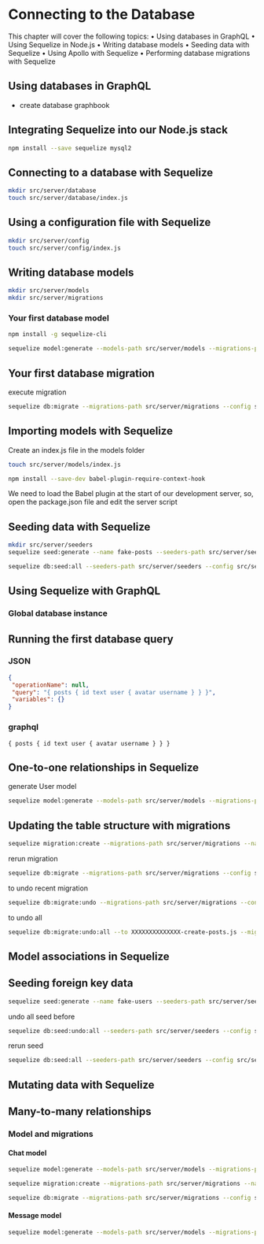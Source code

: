 # Connecting to the Database

This chapter will cover the following topics:
• Using databases in GraphQL
• Using Sequelize in Node.js
• Writing database models
• Seeding data with Sequelize
• Using Apollo with Sequelize
• Performing database migrations with Sequelize

## Using databases in GraphQL
- create database graphbook
  
## Integrating Sequelize into our Node.js stack
```sh
npm install --save sequelize mysql2
```

## Connecting to a database with Sequelize
```sh
mkdir src/server/database
touch src/server/database/index.js
```

## Using a configuration file with Sequelize
```sh
mkdir src/server/config
touch src/server/config/index.js
```

## Writing database models
```sh
mkdir src/server/models
mkdir src/server/migrations
```

### Your first database model
```sh 
npm install -g sequelize-cli

sequelize model:generate --models-path src/server/models --migrations-path src/server/migrations --name Post --attributes text:text
```

## Your first database migration
execute migration
```sh
sequelize db:migrate --migrations-path src/server/migrations --config src/server/config/index.js
```

## Importing models with Sequelize
Create an index.js file in the models folder
```sh
touch src/server/models/index.js
```

```sh
npm install --save-dev babel-plugin-require-context-hook
```

We need to load the Babel plugin at the start of our development server, so, open the
package.json file and edit the server script

## Seeding data with Sequelize
```sh
mkdir src/server/seeders
sequelize seed:generate --name fake-posts --seeders-path src/server/seeders
```

```sh
sequelize db:seed:all --seeders-path src/server/seeders --config src/server/config/index.js
```

## Using Sequelize with GraphQL
### Global database instance

## Running the first database query

### JSON
```json
{
 "operationName": null,
 "query": "{ posts { id text user { avatar username } } }",
 "variables": {}
}
```
### graphql
```#graphql
{ posts { id text user { avatar username } } }
```

## One-to-one relationships in Sequelize
generate User model
```sh
sequelize model:generate --models-path src/server/models --migrations-path src/server/migrations --name User --attributes avatar:string,username:string
```

## Updating the table structure with migrations
```sh
sequelize migration:create --migrations-path src/server/migrations --name add-userId-to-post
```

rerun migration
```sh
sequelize db:migrate --migrations-path src/server/migrations --config src/server/config/index.js
```

to undo recent migration 
```sh
sequelize db:migrate:undo --migrations-path src/server/migrations --config src/server/config/index.js
```

to undo all 
```sh
sequelize db:migrate:undo:all --to XXXXXXXXXXXXXX-create-posts.js --migrations-path src/server/migrations --config src/server/config/index.js
```

## Model associations in Sequelize
## Seeding foreign key data
```sh
sequelize seed:generate --name fake-users --seeders-path src/server/seeders
```

undo all seed before
```sh
sequelize db:seed:undo:all --seeders-path src/server/seeders --config src/server/config/index.js
```

rerun seed
```sh
sequelize db:seed:all --seeders-path src/server/seeders --config src/server/config/index.js
```

## Mutating data with Sequelize
## Many-to-many relationships
### Model and migrations

#### Chat model
```sh
sequelize model:generate --models-path src/server/models --migrations-path src/server/migrations --name Chat --attributes firstName:string,lastName:string,email:string

sequelize migration:create --migrations-path src/server/migrations --name create-user-chats
```

```sh
sequelize db:migrate --migrations-path src/server/migrations --config src/server/config/index.js
```

#### Message model
```sh
sequelize model:generate --models-path src/server/models --migrations-path src/server/migrations --name Message --attributes text:string,userId:integer,chatId:integer
```




